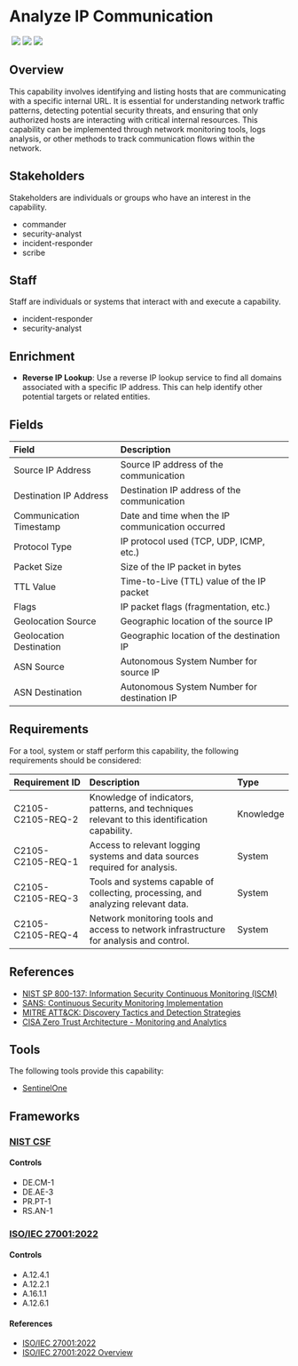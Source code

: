 # Analyze IP Communication
&nbsp;![](https://img.shields.io/badge/ID-C2105-blue)&nbsp;![](https://img.shields.io/badge/Phase-Identification_%28P0002%29-blue)&nbsp;![](https://img.shields.io/badge/Category-Network-blue)
## Overview
This capability involves identifying and listing hosts that are communicating with a specific internal URL. It is essential for understanding network traffic patterns, detecting potential security threats, and ensuring that only authorized hosts are interacting with critical internal resources. This capability can be implemented through network monitoring tools, logs analysis, or other methods to track communication flows within the network.

## Stakeholders
Stakeholders are individuals or groups who have an interest in the capability.

- commander
- security-analyst
- incident-responder
- scribe

## Staff
Staff are individuals or systems that interact with and execute a capability.

- incident-responder
- security-analyst

## Enrichment
- **Reverse IP Lookup**: Use a reverse IP lookup service to find all domains associated with a specific IP address. This can help identify other potential targets or related entities.

## Fields
| Field | Description |
| :--- | :--- |
| Source IP Address | Source IP address of the communication |
| Destination IP Address | Destination IP address of the communication |
| Communication Timestamp | Date and time when the IP communication occurred |
| Protocol Type | IP protocol used (TCP, UDP, ICMP, etc.) |
| Packet Size | Size of the IP packet in bytes |
| TTL Value | Time-to-Live (TTL) value of the IP packet |
| Flags | IP packet flags (fragmentation, etc.) |
| Geolocation Source | Geographic location of the source IP |
| Geolocation Destination | Geographic location of the destination IP |
| ASN Source | Autonomous System Number for source IP |
| ASN Destination | Autonomous System Number for destination IP |

## Requirements
For a tool, system or staff perform this capability, the following requirements should be considered:

| Requirement ID | Description | Type |
| :--- | :--- | :--- |
| C2105-C2105-REQ-2 | Knowledge of indicators, patterns, and techniques relevant to this identification capability. | Knowledge|
| C2105-C2105-REQ-1 | Access to relevant logging systems and data sources required for analysis. | System|
| C2105-C2105-REQ-3 | Tools and systems capable of collecting, processing, and analyzing relevant data. | System|
| C2105-C2105-REQ-4 | Network monitoring tools and access to network infrastructure for analysis and control. | System|

## References

- [NIST SP 800-137: Information Security Continuous Monitoring (ISCM)](https://csrc.nist.gov/publications/detail/sp/800-137/final)
- [SANS: Continuous Security Monitoring Implementation](https://www.sans.org/white-papers/36022/)
- [MITRE ATT&CK: Discovery Tactics and Detection Strategies](https://attack.mitre.org/tactics/TA0007/)
- [CISA Zero Trust Architecture - Monitoring and Analytics](https://www.cisa.gov/sites/default/files/publications/CISA_Insights_Implementing_a_Zero_Trust_Architecture.pdf)
## Tools
The following tools provide this capability:

- [SentinelOne](../tool/sentinelone/C2105.md)

## Frameworks
### [NIST CSF](../frameworks/F0003.md)

#### Controls

- DE.CM-1 
- DE.AE-3 
- PR.PT-1 
- RS.AN-1 

### [ISO/IEC 27001:2022](../frameworks/F0002.md)

#### Controls

- A.12.4.1 
- A.12.2.1 
- A.16.1.1 
- A.12.6.1 

#### References

- [ISO/IEC 27001:2022](https://www.iso.org/standard/82875.html)
- [ISO/IEC 27001:2022 Overview](https://www.iso.org/isoiec-27001-information-security.html)